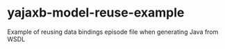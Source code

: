 yajaxb-model-reuse-example
==========================

Example of reusing data bindings episode file when generating Java from WSDL